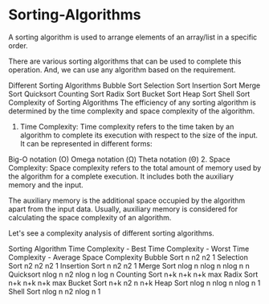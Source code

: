 # Sorting-Algorithms
A sorting algorithm is used to arrange elements of an array/list in a specific order. 

There are various sorting algorithms that can be used to complete this operation. And, we can use any algorithm based on the requirement.

Different Sorting Algorithms
Bubble Sort
Selection Sort
Insertion Sort
Merge Sort
Quicksort
Counting Sort
Radix Sort
Bucket Sort
Heap Sort
Shell Sort
Complexity of Sorting Algorithms
The efficiency of any sorting algorithm is determined by the time complexity and space complexity of the algorithm.

1. Time Complexity: Time complexity refers to the time taken by an algorithm to complete its execution with respect to the size of the input. It can be represented in different forms:

Big-O notation (O)
Omega notation (Ω)
Theta notation (Θ)
2. Space Complexity: Space complexity refers to the total amount of memory used by the algorithm for a complete execution. It includes both the auxiliary memory and the input.

The auxiliary memory is the additional space occupied by the algorithm apart from the input data. Usually, auxiliary memory is considered for calculating the space complexity of an algorithm.

Let's see a complexity analysis of different sorting algorithms.

Sorting Algorithm	Time Complexity - Best	Time Complexity - Worst	Time Complexity - Average	Space Complexity
Bubble Sort	n	n2	n2	1
Selection Sort	n2	n2	n2	1
Insertion Sort	n	n2	n2	1
Merge Sort	nlog n	nlog n	nlog n	n
Quicksort	nlog n	n2	nlog n	log n
Counting Sort	n+k	n+k	n+k	max
Radix Sort	n+k	n+k	n+k	max
Bucket Sort	n+k	n2	n	n+k
Heap Sort	nlog n	nlog n	nlog n	1
Shell Sort	nlog n	n2	nlog n	1
